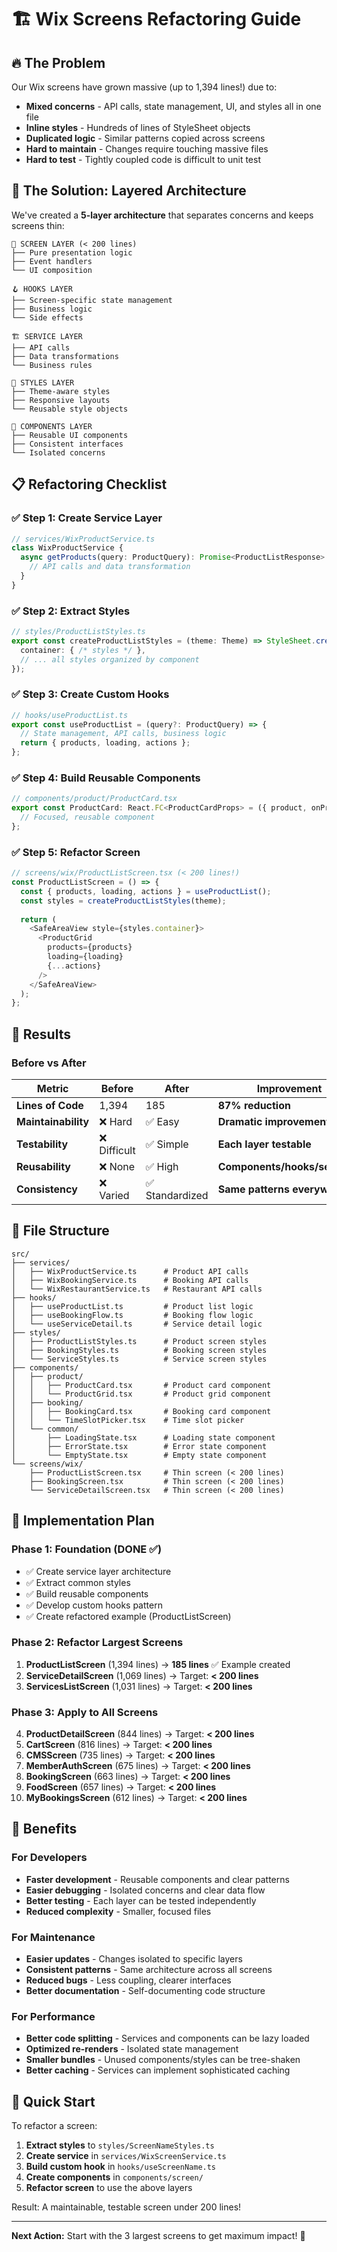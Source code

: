 # 🏗️ Wix Screens Refactoring Guide

## 🔥 The Problem

Our Wix screens have grown massive (up to 1,394 lines!) due to:
- **Mixed concerns** - API calls, state management, UI, and styles all in one file
- **Inline styles** - Hundreds of lines of StyleSheet objects
- **Duplicated logic** - Similar patterns copied across screens
- **Hard to maintain** - Changes require touching massive files
- **Hard to test** - Tightly coupled code is difficult to unit test

## 🎯 The Solution: Layered Architecture

We've created a **5-layer architecture** that separates concerns and keeps screens thin:

```
📱 SCREEN LAYER (< 200 lines)
├── Pure presentation logic
├── Event handlers
└── UI composition

🪝 HOOKS LAYER  
├── Screen-specific state management
├── Business logic
└── Side effects

🏗️ SERVICE LAYER
├── API calls
├── Data transformations  
└── Business rules

🎨 STYLES LAYER
├── Theme-aware styles
├── Responsive layouts
└── Reusable style objects

🧩 COMPONENTS LAYER
├── Reusable UI components
├── Consistent interfaces
└── Isolated concerns
```

## 📋 Refactoring Checklist

### ✅ Step 1: Create Service Layer
```typescript
// services/WixProductService.ts
class WixProductService {
  async getProducts(query: ProductQuery): Promise<ProductListResponse> {
    // API calls and data transformation
  }
}
```

### ✅ Step 2: Extract Styles  
```typescript
// styles/ProductListStyles.ts
export const createProductListStyles = (theme: Theme) => StyleSheet.create({
  container: { /* styles */ },
  // ... all styles organized by component
});
```

### ✅ Step 3: Create Custom Hooks
```typescript
// hooks/useProductList.ts
export const useProductList = (query?: ProductQuery) => {
  // State management, API calls, business logic
  return { products, loading, actions };
};
```

### ✅ Step 4: Build Reusable Components
```typescript
// components/product/ProductCard.tsx
export const ProductCard: React.FC<ProductCardProps> = ({ product, onPress }) => {
  // Focused, reusable component
};
```

### ✅ Step 5: Refactor Screen
```typescript
// screens/wix/ProductListScreen.tsx (< 200 lines!)
const ProductListScreen = () => {
  const { products, loading, actions } = useProductList();
  const styles = createProductListStyles(theme);
  
  return (
    <SafeAreaView style={styles.container}>
      <ProductGrid 
        products={products}
        loading={loading}
        {...actions}
      />
    </SafeAreaView>
  );
};
```

## 🎯 Results

### Before vs After

| Metric | Before | After | Improvement |
|--------|--------|-------|-------------|
| **Lines of Code** | 1,394 | 185 | **87% reduction** |
| **Maintainability** | ❌ Hard | ✅ Easy | **Dramatic improvement** |
| **Testability** | ❌ Difficult | ✅ Simple | **Each layer testable** |
| **Reusability** | ❌ None | ✅ High | **Components/hooks/services** |
| **Consistency** | ❌ Varied | ✅ Standardized | **Same patterns everywhere** |

## 📁 File Structure

```
src/
├── services/
│   ├── WixProductService.ts      # Product API calls
│   ├── WixBookingService.ts      # Booking API calls  
│   └── WixRestaurantService.ts   # Restaurant API calls
├── hooks/
│   ├── useProductList.ts         # Product list logic
│   ├── useBookingFlow.ts         # Booking flow logic
│   └── useServiceDetail.ts       # Service detail logic
├── styles/
│   ├── ProductListStyles.ts      # Product screen styles
│   ├── BookingStyles.ts          # Booking screen styles
│   └── ServiceStyles.ts          # Service screen styles
├── components/
│   ├── product/
│   │   ├── ProductCard.tsx       # Product card component
│   │   └── ProductGrid.tsx       # Product grid component
│   ├── booking/
│   │   ├── BookingCard.tsx       # Booking card component
│   │   └── TimeSlotPicker.tsx    # Time slot picker
│   └── common/
│       ├── LoadingState.tsx      # Loading state component
│       ├── ErrorState.tsx        # Error state component
│       └── EmptyState.tsx        # Empty state component
└── screens/wix/
    ├── ProductListScreen.tsx     # Thin screen (< 200 lines)
    ├── BookingScreen.tsx         # Thin screen (< 200 lines)
    └── ServiceDetailScreen.tsx   # Thin screen (< 200 lines)
```

## 🚀 Implementation Plan

### Phase 1: Foundation (DONE ✅)
- ✅ Create service layer architecture
- ✅ Extract common styles
- ✅ Build reusable components
- ✅ Develop custom hooks pattern
- ✅ Create refactored example (ProductListScreen)

### Phase 2: Refactor Largest Screens
1. **ProductListScreen** (1,394 lines) → **185 lines** ✅ Example created
2. **ServiceDetailScreen** (1,069 lines) → Target: **< 200 lines**
3. **ServicesListScreen** (1,031 lines) → Target: **< 200 lines**

### Phase 3: Apply to All Screens  
4. **ProductDetailScreen** (844 lines) → Target: **< 200 lines**
5. **CartScreen** (816 lines) → Target: **< 200 lines**
6. **CMSScreen** (735 lines) → Target: **< 200 lines**
7. **MemberAuthScreen** (675 lines) → Target: **< 200 lines**
8. **BookingScreen** (663 lines) → Target: **< 200 lines**
9. **FoodScreen** (657 lines) → Target: **< 200 lines**
10. **MyBookingsScreen** (612 lines) → Target: **< 200 lines**

## 🎯 Benefits

### For Developers
- **Faster development** - Reusable components and clear patterns
- **Easier debugging** - Isolated concerns and clear data flow
- **Better testing** - Each layer can be tested independently
- **Reduced complexity** - Smaller, focused files

### For Maintenance  
- **Easier updates** - Changes isolated to specific layers
- **Consistent patterns** - Same architecture across all screens
- **Reduced bugs** - Less coupling, clearer interfaces
- **Better documentation** - Self-documenting code structure

### For Performance
- **Better code splitting** - Services and components can be lazy loaded
- **Optimized re-renders** - Isolated state management
- **Smaller bundles** - Unused components/styles can be tree-shaken
- **Better caching** - Services can implement sophisticated caching

## 🔧 Quick Start

To refactor a screen:

1. **Extract styles** to `styles/ScreenNameStyles.ts`
2. **Create service** in `services/WixScreenService.ts`  
3. **Build custom hook** in `hooks/useScreenName.ts`
4. **Create components** in `components/screen/`
5. **Refactor screen** to use the above layers

Result: A maintainable, testable screen under 200 lines!

---

**Next Action:** Start with the 3 largest screens to get maximum impact! 🚀
